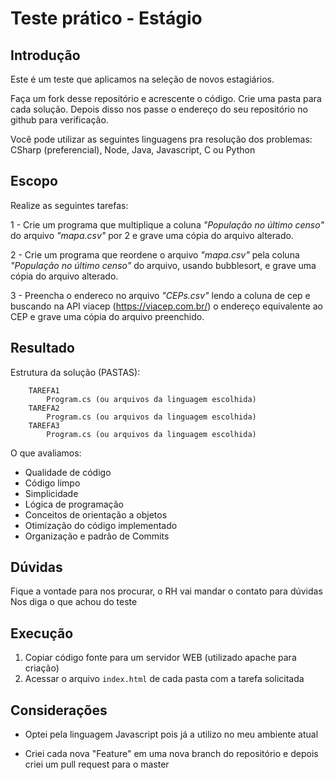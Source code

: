 # Teste prático - Estágio

## Introdução

Este é um teste que aplicamos na seleção de novos estagiários.

Faça um fork desse repositório e acrescente o código. Crie uma pasta para cada solução. Depois disso nos passe o endereço do seu repositório no github para verificação.

Você pode utilizar as seguintes linguagens pra resolução dos problemas: CSharp (preferencial), Node, Java, Javascript, C ou Python

## Escopo

Realize as seguintes tarefas:

1 - Crie um programa que multiplique a coluna _"População no último censo"_ do arquivo _"mapa.csv"_ por 2 e grave uma cópia do arquivo alterado.

2 - Crie um programa que reordene o arquivo _"mapa.csv"_ pela coluna _"População no último censo"_ do arquivo, usando bubblesort, e grave uma cópia do arquivo alterado.

3 - Preencha o endereco no arquivo _"CEPs.csv"_ lendo a coluna de cep e buscando na API viacep (https://viacep.com.br/) o endereço equivalente ao CEP e grave uma cópia do arquivo preenchido.

## Resultado

Estrutura da solução (PASTAS):

```
    TAREFA1
        Program.cs (ou arquivos da linguagem escolhida)
    TAREFA2
        Program.cs (ou arquivos da linguagem escolhida)
    TAREFA3
        Program.cs (ou arquivos da linguagem escolhida)
```

O que avaliamos:

- Qualidade de código
- Código limpo
- Simplicidade
- Lógica de programação
- Conceitos de orientação a objetos
- Otimização do código implementado
- Organização e padrão de Commits

## Dúvidas

Fique a vontade para nos procurar, o RH vai mandar o contato para dúvidas
Nos diga o que achou do teste

## Execução

1. Copiar código fonte para um servidor WEB (utilizado apache para criação)
2. Acessar o arquivo `index.html` de cada pasta com a tarefa solicitada

## Considerações

- Optei pela linguagem Javascript pois já a utilizo no meu ambiente atual

- Criei cada nova "Feature" em uma nova branch do repositório e depois criei um pull request para o master
